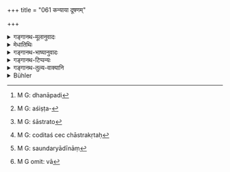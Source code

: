 +++
title = "061 कन्याया दूषणम्"

+++

<details><summary>गङ्गानथ-मूलानुवादः</summary>

Defiling a maiden, usury, breaking of a vow, selling a tank, a garden, one’s wife or a child.—(61)
</details>

<details><summary>मेधातिथिः</summary>

**कन्याया दूषणम्** "नेयं कन्या पुरुषेणोपभुका" इत्य् अध्यवसायेन प्रतिपादनम् । अङ्गुष्ठादिना वा प्रजननं धर्मभेदो मैथुनधर्मवर्जम् । तत्र हि गुरुतल्पसाम्यम् उक्तम् । **वार्धुषित्वं** अनापदि[^८७] धनप्रयोगेन वृत्तिग्रहणम् । वासिष्ठे तु "वृद्धेस् तु प्रयोक्ता धान्यानां वार्धिषित्वं तद् उच्यते" । सा च शास्त्रपरिभाषा । न लौकिके वा पदार्थे । **व्रतच्युतिः** शिष्टप्रतिषिद्धे[^८८] ऽमुष्यगृहे न बोक्तव्यम् उपवस्तव्यम् एवंरूपः संकल्पो व्रतम् । ततो यः संकल्पाच् चलति सा तस्य **व्रतच्युतिः** ।


[^८८]:
     M G: aśiṣṭa-


[^८७]:
     M G: dhanāpadi

- <u>ननु</u> च व्रतम् इति इच्छाकृतो[^८९] नियम उच्यते । यदि चेच्छाकृतः[^९०] संकल्पस् ततो निवृत्तौ कः शास्त्रातिक्रमः, "विहितम् अकुर्वन् प्रायश्चित्तीयते" (म्ध् ११.४३) इत्य् उक्तम् । न चैतद् विहितम् ।


[^९०]:
     M G: coditaś cec chāstrakṛtaḥ


[^८९]:
     M G: śāstrato

- <u>उच्यते</u> । सत्यम्, इच्छालक्षण आरम्भः । समाप्तिस् तु शास्त्रीया । यथा सौर्यादीनां[^९१] काम्यानां कर्मणां लिप्सातः प्रवृत्तिः, समाप्तिस् तु शास्त्रीया । अतितायां फलेच्छायाम् अवाप्ते वा[^९२] फले यथोक्तं तदर्थ एवावशिष्टं वर्जयेयुः ( + + ) प्राक्रमिको ऽयं कापुरुष इति वदन्तः । स्नातकव्रतानां त्व् अत्यन्तलघीयः प्रायश्चित्तं प्रवक्ष्यते । तेनेदं विकल्पितुम् अर्हति । 


[^९२]:
     M G omit: vā


[^९१]:
     M G: saundaryādīnāṃ

- **आराम** उद्यानोपवनादि । स्मृत्यन्तरे सर्वभूम्र् अविक्रेया ॥ ११.६१ ॥
</details>

<details><summary>गङ्गानथ-भाष्यानुवादः</summary>

‘*Defiling a maiden*’;—*i.e*., having recourse to her in the spirit of bravado that ‘she has not yet been touched by man’; or, the depriving her of her chastity by touching her generative organ with the toe or such other parts of the body;—in fact doing all these, with the sole exception of actual sexual intercourse;—which latter has been declared to be equal to ‘the violating of the Preceptor’s bed.’

‘*Usury*’— Making money by this means as a means of living,—even in normal times. Vaśiṣṭha has declared that ‘usury consists in lending money or grains on interest.’ This is a scriptural technicality, not subject to the notions of the ordinary world.

‘*Breaking of a vow*.’—A ‘vow’ consists in the taking of such resolution as—‘I shall rather starve than partake of food in the house of such and such a person eating at whose place is forbidden’; and if one does not keep to this resolve, it would be ‘breaking of the vow.’

“As a matter of fact, the name ‘vow,’ *vrata*, is given to a restriction that one voluntarily puts upon himself; and if the resolve is a voluntary one, how could deviation from that constitute a transgression of the scriptures? it has been said that ‘by omitting to do what is enjoined one becomes liable to expiation’; and the resolution in the case in question is not ‘what is enjoined.”’

The answer to this is as follows:—It is true that in the initial stage the vow is purely voluntary; but the *keeping* of it is what has been ‘enjoined’ by the scriptures. Just as in the case of the Saurya and other sacrifices performed with a view to definite rewards,—the act, in its initial stage, is purely voluntary; but the continuation and completion of it (when once begun) is what is ‘enjoined’; the act could be discontinued only either if the performer had ceased to desire the particular reward, or if the reward were actually obtained; in all such cases the performer would be blamed as being energetic only in undertaking an act.

As regards the observances to be kept by the Accomplished Student, the text is going to lay down a very light expiation for the neglect of these. And this may be regarded as an optional alternative to what is here laid down.

‘*Garden*’— flower-gardens and parks, etc.

Another *Smṛti* declares all kinds of land as ‘not to be sold.’—(61)
</details>

<details><summary>गङ्गानथ-टिप्पन्यः</summary>

‘*Vratalopanam*’.—‘Breaking a vow voluntarily taken’ (Medhātithi and
Nārāyaṇa):—‘breaking the vow of Studentship’ (Govindarāja, Kullūka and
Rāghavānanda).

This verse is quoted in *Prāyaścittaviveka* (p. 192), which has the
following notes—‘*Kanyāyā dūṣaṇam*’ calling a virgin a ‘non-virgin’, or
piercing with the finger her private parts,—‘*vārdhuṣitvam*’ (which is
its reading for ‘*vārdhuṣyam*’) for the Brāhmaṇa or the
Kṣātriya,—‘*vratāt cyutiḥ*’ (which is its reading for ‘*vratalopanam*’),
‘*avakīrṇitvam*’, sexual delinquency of the Religious
Student,—‘*dāraṇām*’, even such as have not been married by
one,—‘*apatyasya*’, of the various kinds of children.
</details>

<details><summary>गङ्गानथ-तुल्य-वाक्यानि</summary>

**(verses 11.58-66)  
**

See Comparative notes for [Verse
11.58].
</details>

<details><summary>Bühler</summary>

062	Defiling a damsel, usury, breaking a vow, selling a tank, a garden, one's wife, or child,
</details>
